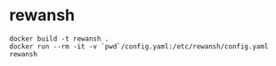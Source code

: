 # rewansh


```
docker build -t rewansh .
docker run --rm -it -v `pwd`/config.yaml:/etc/rewansh/config.yaml rewansh
```
